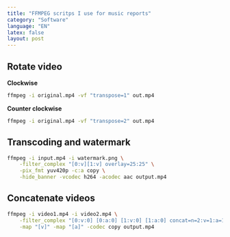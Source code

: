 ```yaml
---
title: "FFMPEG scritps I use for music reports"
category: "Software"
language: "EN"
latex: false
layout: post
---
```


## Rotate video
**Clockwise**
```bash
ffmpeg -i original.mp4 -vf "transpose=1" out.mp4
```

**Counter clockwise**
```bash
ffmpeg -i original.mp4 -vf "transpose=2" out.mp4
```

## Transcoding and watermark
```bash
ffmpeg -i input.mp4 -i watermark.png \
    -filter_complex "[0:v][1:v] overlay=25:25" \
    -pix_fmt yuv420p -c:a copy \
    -hide_banner -vcodec h264 -acodec aac output.mp4
```

## Concatenate videos
```bash
ffmpeg -i video1.mp4 -i video2.mp4 \
    -filter_complex "[0:v:0] [0:a:0] [1:v:0] [1:a:0] concat=n=2:v=1:a=1 [v] [a]" \
    -map "[v]" -map "[a]" -codec copy output.mp4
```

